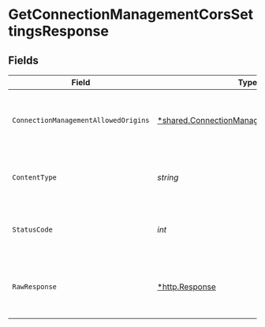 # GetConnectionManagementCorsSettingsResponse


## Fields

| Field                                                                                                          | Type                                                                                                           | Required                                                                                                       | Description                                                                                                    | Example                                                                                                        |
| -------------------------------------------------------------------------------------------------------------- | -------------------------------------------------------------------------------------------------------------- | -------------------------------------------------------------------------------------------------------------- | -------------------------------------------------------------------------------------------------------------- | -------------------------------------------------------------------------------------------------------------- |
| `ConnectionManagementAllowedOrigins`                                                                           | [*shared.ConnectionManagementAllowedOrigins](../../../pkg/models/shared/connectionmanagementallowedorigins.md) | :heavy_minus_sign:                                                                                             | Success                                                                                                        | {<br/>"allowedOrigins": [<br/>"https://www.bank-of-dave.com"<br/>]<br/>}                                       |
| `ContentType`                                                                                                  | *string*                                                                                                       | :heavy_check_mark:                                                                                             | HTTP response content type for this operation                                                                  |                                                                                                                |
| `StatusCode`                                                                                                   | *int*                                                                                                          | :heavy_check_mark:                                                                                             | HTTP response status code for this operation                                                                   |                                                                                                                |
| `RawResponse`                                                                                                  | [*http.Response](https://pkg.go.dev/net/http#Response)                                                         | :heavy_check_mark:                                                                                             | Raw HTTP response; suitable for custom response parsing                                                        |                                                                                                                |